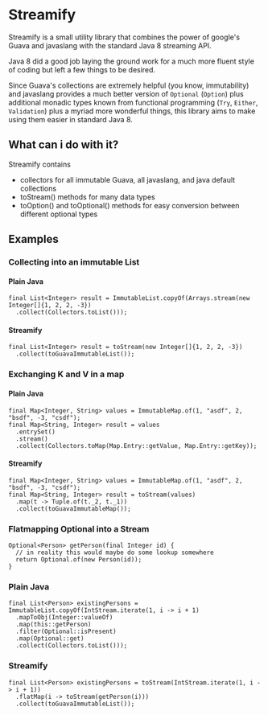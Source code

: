 # Streamify

Streamify is a small utility library that combines the power of google's 
Guava and javaslang with the standard Java 8 streaming API.

Java 8 did a good job laying the ground work for a much more fluent 
style of coding but left a few things to be desired.

Since Guava's collections are extremely helpful (you know, immutability) and 
javaslang provides a much better version of `Optional` (`Option`) plus 
additional monadic types known from functional programming (`Try`, `Either`, `Validation`)
plus a myriad more wonderful things, this library aims to make using them easier in standard Java 8.


## What can i do with it?

Streamify contains 

* collectors for all immutable Guava, all javaslang, and java default collections
* toStream() methods for many data types
* toOption() and toOptional() methods for easy conversion between different optional types

## Examples

### Collecting into an immutable List

#### Plain Java
```
final List<Integer> result = ImmutableList.copyOf(Arrays.stream(new Integer[]{1, 2, 2, -3})
  .collect(Collectors.toList()));
```

#### Streamify
```
final List<Integer> result = toStream(new Integer[]{1, 2, 2, -3})
  .collect(toGuavaImmutableList());
```

### Exchanging K and V in a map

#### Plain Java
```
final Map<Integer, String> values = ImmutableMap.of(1, "asdf", 2, "bsdf", -3, "csdf");
final Map<String, Integer> result = values
  .entrySet()
  .stream()
  .collect(Collectors.toMap(Map.Entry::getValue, Map.Entry::getKey));
```

#### Streamify
```
final Map<Integer, String> values = ImmutableMap.of(1, "asdf", 2, "bsdf", -3, "csdf");
final Map<String, Integer> result = toStream(values)
  .map(t -> Tuple.of(t._2, t._1))
  .collect(toGuavaImmutableMap());
```

### Flatmapping Optional into a Stream
```
Optional<Person> getPerson(final Integer id) {
  // in reality this would maybe do some lookup somewhere
  return Optional.of(new Person(id));
}
```

### Plain Java
```
final List<Person> existingPersons = ImmutableList.copyOf(IntStream.iterate(1, i -> i + 1)
  .mapToObj(Integer::valueOf)
  .map(this::getPerson)
  .filter(Optional::isPresent)
  .map(Optional::get)
  .collect(Collectors.toList()));
```

### Streamify
```
final List<Person> existingPersons = toStream(IntStream.iterate(1, i -> i + 1))
  .flatMap(i -> toStream(getPerson(i)))
  .collect(toGuavaImmutableList());
```